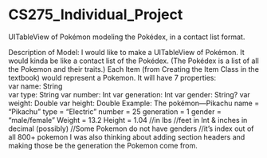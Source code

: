 # CS275_Individual_Project
UITableView of Pokémon modeling the Pokédex, in a contact list format.

Description of Model:
I would like to make a UITableView of Pokémon.
It would kinda be like a contact list of the Pokédex.
(The Pokédex is a list of all the Pokemon and their traits.)
Each Item (from Creating the Item Class in the textbook) would represent a Pokemon. It will have 7 properties:  
var name: String  
var type: String 
var number: Int 
var generation: Int 
var gender: String? 
var weight: Double 
var height: Double 
Example: The pokémon—Pikachu name = “Pikachu” 
type = “Electric” 
number = 25 
generation = 1 
gender = “male/female” 
Weight = 13.2 
Height = 1.04 
//in lbs 
//feet in Int & inches in decimal (possibly) 
//Some Pokemon do not have genders 
//it’s index out of all 800+ pokemon 
I was also thinking about adding section headers and making those be the generation the Pokemon come from. 
